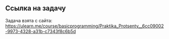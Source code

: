 ## Ссылка на задачу

Задача взята с сайта: https://ulearn.me/course/basicprogramming/Praktika_Protsenty__6cc09002-9973-4328-a31b-c7343f8c6b5d
